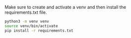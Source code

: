 Make sure to create and activate a venv and then install the requirements.txt file.
```bash
python3 -m venv venv
source venv/bin/activate
pip install -r requirements.txt
```